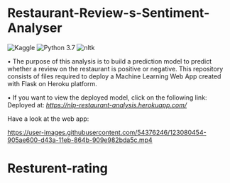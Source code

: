# Restaurant-Review-s-Sentiment-Analyser
![Kaggle](https://img.shields.io/badge/Dataset-Kaggle-blue.svg) ![Python 3.7](https://img.shields.io/badge/Python-3.7-brightgreen.svg) ![nltk](https://img.shields.io/badge/Library-NLTK-orange.svg)


• The purpose of this analysis is to build a prediction model to predict whether a review on the restaurant is positive or negative. This repository consists of files required to deploy a Machine Learning Web App created with Flask on  Heroku platform.

• If you want to view the deployed model, click on the following link:<br />
Deployed at: _https://nlp-restaurant-analysis.herokuapp.com/_

Have a look at  the web app:

https://user-images.githubusercontent.com/54376246/123080454-905ae600-d43a-11eb-864b-909e982bda5c.mp4


# Resturent-rating
